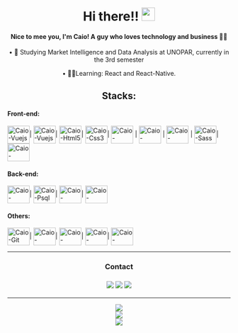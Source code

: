 <div id="header" align="center">
 <h1>Hi there!! <img src="https://raw.githubusercontent.com/iampavangandhi/iampavangandhi/master/gifs/Hi.gif" width="30px"></h1>
 
 
 
 #### Nice to mee you, I'm Caio! A guy who loves technology and business 👨‍💻
  
• 🎒 Studying Market Intelligence and Data Analysis at UNOPAR, currently in the 3rd semester    


• 👨‍💻Learning: React and React-Native.
 

</div>
<h2 align="center"> Stacks:</h2>
<div style="display: inline_block" align="left">
  <h4>Front-end:</h4>
  <img align="center" alt="Caio-Vuejs" height="40" width="50" src="https://cdn.jsdelivr.net/gh/devicons/devicon/icons/vuejs/vuejs-original.svg">|
   <img align="center" alt="Caio-Vuejs" height="40" width="50" src="https://cdn.jsdelivr.net/gh/devicons/devicon/icons/react/react-original.svg">|
  <img align="center" alt="Caio-Html5" height="40" width="50" src="https://cdn.jsdelivr.net/gh/devicons/devicon/icons/html5/html5-original-wordmark.svg">|
  <img align="center" alt="Caio-Css3" height="40" width="50" src="https://cdn.jsdelivr.net/gh/devicons/devicon/icons/css3/css3-original-wordmark.svg" >|
  <img align="center" alt="Caio-Javascript" height="40" width="50" src="https://cdn.jsdelivr.net/gh/devicons/devicon/icons/javascript/javascript-original.svg"> |
 <img align="center" alt="Caio-Typescript" height="40" width="50" src="https://cdn.jsdelivr.net/gh/devicons/devicon/icons/typescript/typescript-original.svg"> |
  <img align="center" alt="Caio-Bootstrap" height="40" width="50" src="https://cdn.jsdelivr.net/gh/devicons/devicon/icons/bootstrap/bootstrap-plain.svg"> |
  <img align="center" alt="Caio-Sass" height="40" width="50" src="https://cdn.jsdelivr.net/gh/devicons/devicon/icons/sass/sass-original.svg">|
  <img align="center" alt="Caio-Jquery" height="40" width="50" src="https://cdn.jsdelivr.net/gh/devicons/devicon/icons/jquery/jquery-plain-wordmark.svg">
 
</div>
<div style="display: inline_block" align="left">
 <h4 >Back-end:</h4>
 <img align="center" alt="Caio-MySql" height="40" width="50" src="https://cdn.jsdelivr.net/gh/devicons/devicon/icons/mysql/mysql-original-wordmark.svg">|
  <img align="center" alt="Caio-Psql" height="40" width="50" src="https://cdn.jsdelivr.net/gh/devicons/devicon/icons/postgresql/postgresql-original.svg">|
  <img align="center" alt="Caio-Nodejs" height="40" width="50" src="https://cdn.jsdelivr.net/gh/devicons/devicon/icons/nodejs/nodejs-plain.svg">|
 <img align="center" alt="Caio-Python" height="40" width="50" src="https://cdn.jsdelivr.net/gh/devicons/devicon/icons/python/python-original.svg">
 
</div>
<div style="display: inline_block" align="left">
 <h4>Others:</h4>
 <img align="center" alt="Caio-Git" height="40" width="50" src="https://cdn.jsdelivr.net/gh/devicons/devicon/icons/git/git-plain.svg">|
  <img align="center" alt="Caio-Github" height="40" width="50" src="https://cdn.jsdelivr.net/gh/devicons/devicon/icons/github/github-original-wordmark.svg">|
  <img align="center" alt="Caio-VisualStudio" height="40" width="50" src="https://cdn.jsdelivr.net/gh/devicons/devicon/icons/visualstudio/visualstudio-plain.svg">|
 <img align="center" alt="Caio-Pycharm" height="40" width="50" src="https://cdn.jsdelivr.net/gh/devicons/devicon/icons/pycharm/pycharm-original.svg">|
  <img align="center" alt="Caio-Figma" height="40" width="50" src="https://cdn.jsdelivr.net/gh/devicons/devicon/icons/figma/figma-original.svg">
 
</div>

<hr>
  <div align="center">
<h3>Contact <h3>
 <a href="https://github.com/Caio-Mendonca"><img  src="https://img.shields.io/badge/github-%23100000.svg?&style=for-the-badge&logo=github&logoColor=white&link=mailto:https://github.com/Caio-Mendonca"></a>
 <a href="https://www.linkedin.com/in/caio-eduardo-597b03191"><img src="https://img.shields.io/badge/linkedin-%230077B5.svg?&style=for-the-badge&logo=linkedin&logoColor=white&link=mailto:https:www.linkedin.com/in/caio-eduardo-597b03191/"></a>
 <a href="mailto:caioeduardojm4@gmail.com"><img src="https://img.shields.io/badge/gmail-D14836?&style=for-the-badge&logo=gmail&logoColor=white&link=mailto:caioeduardojm4@gmail.com"></a>
  </div>  
<hr>

  <div align="center" >
  <a href= "https://github.com/Caio-Mendonca"><img src="https://github-readme-stats.vercel.app/api/top-langs/?username=caio-mendonca&layout=compact&langs_count=7&theme=dark"></a>
   </div>
   <div align="center">
    <a href= "https://github.com/Caio-Mendonca"><img src="https://github-readme-stats.vercel.app/api?username=caio-mendonca&show_icons=true&theme=dark&include_all_commits=true&count_private=true"></a>
   </div>
  <div align="center">
 <a href= "https://github.com/Caio-Mendonca"><img src="http://github-readme-streak-stats.herokuapp.com/?user=caio-mendonca&theme=github-dark&hide_border=true&date_format=j%20M%5B%20Y%5D"></a>
 </div>
